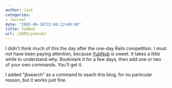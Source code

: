 ```yaml
---
author: Jack
categories:
- Journal
date: "2005-06-26T22:00:22+00:00"
title: YubNub
url: /2005/yubnub/
---
```


I didn't think much of this the day after the one-day Rails competition. I must not have been paying attention, because [YubNub][1] is sweet. It takes a little while to understand why. Bookmark it for a few days, then add one or two of your own commands. You'll get it.

I added "jbsearch" as a command to seach this blog, for no particular reason, but it works just fine.

 [1]: http://yubnub.org